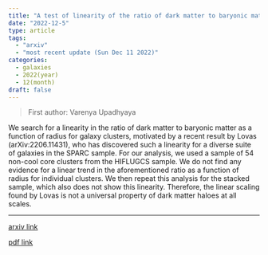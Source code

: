```yaml
---
title: "A test of linearity of the ratio of dark matter to baryonic matter in galaxy clusters"
date: "2022-12-5"
type: article
tags:
  - "arxiv"
  - "most recent update (Sun Dec 11 2022)"
categories:
  - galaxies
  - 2022(year)
  - 12(month)
draft: false
---
```


> First author: Varenya Upadhyaya

 We search for a linearity in the ratio of dark matter to baryonic matter as a
function of radius for galaxy clusters, motivated by a recent result by Lovas
(arXiv:2206.11431), who has discovered such a linearity for a diverse suite of
galaxies in the SPARC sample. For our analysis, we used a sample of 54 non-cool
core clusters from the HIFLUGCS sample. We do not find any evidence for a
linear trend in the aforementioned ratio as a function of radius for individual
clusters. We then repeat this analysis for the stacked sample, which also does
not show this linearity. Therefore, the linear scaling found by Lovas is not a
universal property of dark matter haloes at all scales.

---
[arxiv link](http://arxiv.org/abs/2212.02326v1)

[pdf link](http://arxiv.org/pdf/2212.02326v1)